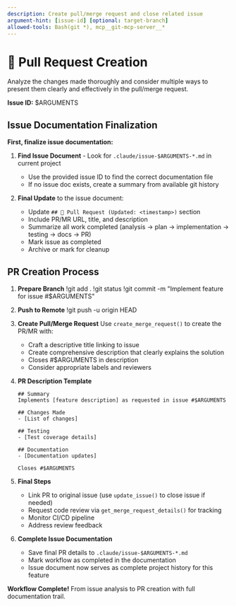 ```yaml
---
description: Create pull/merge request and close related issue
argument-hint: [issue-id] [optional: target-branch]
allowed-tools: Bash(git *), mcp__git-mcp-server__*
---
```


# 🚀 Pull Request Creation

Analyze the changes made thoroughly and consider multiple ways to present them clearly and effectively in the pull/merge request.

**Issue ID:** $ARGUMENTS

## Issue Documentation Finalization

**First, finalize issue documentation:**

1. **Find Issue Document** - Look for `.claude/issue-$ARGUMENTS-*.md` in current project
   - Use the provided issue ID to find the correct documentation file
   - If no issue doc exists, create a summary from available git history

2. **Final Update** to the issue document:
   - Update `## 🚀 Pull Request (Updated: <timestamp>)` section
   - Include PR/MR URL, title, and description
   - Summarize all work completed (analysis → plan → implementation → testing → docs → PR)
   - Mark issue as completed
   - Archive or mark for cleanup

## PR Creation Process

1. **Prepare Branch**
   !git add .
   !git status
   !git commit -m "Implement feature for issue #$ARGUMENTS"

2. **Push to Remote**
   !git push -u origin HEAD

3. **Create Pull/Merge Request**
   Use `create_merge_request()` to create the PR/MR with:
   - Craft a descriptive title linking to issue
   - Create comprehensive description that clearly explains the solution
   - Closes #$ARGUMENTS in description
   - Consider appropriate labels and reviewers

4. **PR Description Template**
   ```
   ## Summary
   Implements [feature description] as requested in issue #$ARGUMENTS

   ## Changes Made
   - [List of changes]

   ## Testing
   - [Test coverage details]

   ## Documentation
   - [Documentation updates]

   Closes #$ARGUMENTS
   ```

5. **Final Steps**
   - Link PR to original issue (use `update_issue()` to close issue if needed)
   - Request code review via `get_merge_request_details()` for tracking
   - Monitor CI/CD pipeline
   - Address review feedback

6. **Complete Issue Documentation**
   - Save final PR details to `.claude/issue-$ARGUMENTS-*.md`
   - Mark workflow as completed in the documentation
   - Issue document now serves as complete project history for this feature

**Workflow Complete!** From issue analysis to PR creation with full documentation trail.
